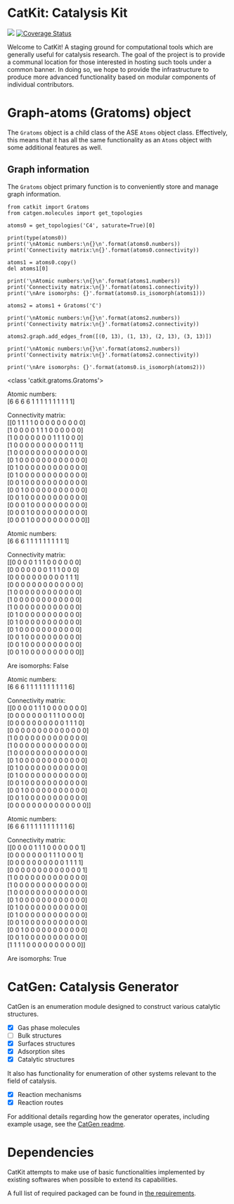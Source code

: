 # CatKit: Catalysis Kit

<div class="HTML">
<a href='https://travis-ci.org/SUNCAT-Center/CatKit.svg?branch=master'><img src='https://travis-ci.org/SUNCAT-Center/CatKit.svg?branch=master'/></a>
<a href='https://coveralls.io/github/SUNCAT-Center/CatKit?branch=master'><img src='https://coveralls.io/repos/github/SUNCAT-Center/CatKit/badge.svg?branch=master' alt='Coverage Status' /></a>

</div>

Welcome to CatKit! A staging ground for computational tools which are generally useful for catalysis research. The goal of the project is to provide a communal location for those interested in hosting such tools under a common banner. In doing so, we hope to provide the infrastructure to produce more advanced functionality based on modular components of individual contributors.


# Graph-atoms (Gratoms) object

The `Gratoms` object is a child class of the ASE `Atoms` object class. Effectively, this means that it has all the same functionality as an `Atoms` object with some additional features as well.


## Graph information

The `Gratoms` object primary function is to conveniently store and manage graph information.

    from catkit import Gratoms
    from catgen.molecules import get_topologies
    
    atoms0 = get_topologies('C4', saturate=True)[0]
    
    print(type(atoms0))
    print('\nAtomic numbers:\n{}\n'.format(atoms0.numbers))
    print('Connectivity matrix:\n{}'.format(atoms0.connectivity))
    
    atoms1 = atoms0.copy()
    del atoms1[0]
    
    print('\nAtomic numbers:\n{}\n'.format(atoms1.numbers))
    print('Connectivity matrix:\n{}'.format(atoms1.connectivity))
    print('\nAre isomorphs: {}'.format(atoms0.is_isomorph(atoms1)))
    
    atoms2 = atoms1 + Gratoms('C')
    
    print('\nAtomic numbers:\n{}\n'.format(atoms2.numbers))
    print('Connectivity matrix:\n{}'.format(atoms2.connectivity))
    
    atoms2.graph.add_edges_from([(0, 13), (1, 13), (2, 13), (3, 13)])
    
    print('\nAtomic numbers:\n{}\n'.format(atoms2.numbers))
    print('Connectivity matrix:\n{}'.format(atoms2.connectivity))
    
    print('\nAre isomorphs: {}'.format(atoms0.is_isomorph(atoms2)))

<class 'catkit.gratoms.Gratoms'>

Atomic numbers: <br />
[6 6 6 6 1 1 1 1 1 1 1 1 1 1] <br />

Connectivity matrix: <br />
[[0 1 1 1 1 0 0 0 0 0 0 0 0 0] <br />
 [1 0 0 0 0 1 1 1 0 0 0 0 0 0] <br />
 [1 0 0 0 0 0 0 0 1 1 1 0 0 0] <br />
 [1 0 0 0 0 0 0 0 0 0 0 1 1 1] <br />
 [1 0 0 0 0 0 0 0 0 0 0 0 0 0] <br />
 [0 1 0 0 0 0 0 0 0 0 0 0 0 0] <br />
 [0 1 0 0 0 0 0 0 0 0 0 0 0 0] <br />
 [0 1 0 0 0 0 0 0 0 0 0 0 0 0] <br />
 [0 0 1 0 0 0 0 0 0 0 0 0 0 0] <br />
 [0 0 1 0 0 0 0 0 0 0 0 0 0 0] <br />
 [0 0 1 0 0 0 0 0 0 0 0 0 0 0] <br />
 [0 0 0 1 0 0 0 0 0 0 0 0 0 0] <br />
 [0 0 0 1 0 0 0 0 0 0 0 0 0 0] <br />
 [0 0 0 1 0 0 0 0 0 0 0 0 0 0]]

Atomic numbers: <br />
[6 6 6 1 1 1 1 1 1 1 1 1 1]

Connectivity matrix: <br />
[[0 0 0 0 1 1 1 0 0 0 0 0 0] <br />
 [0 0 0 0 0 0 0 1 1 1 0 0 0] <br />
 [0 0 0 0 0 0 0 0 0 0 1 1 1] <br />
 [0 0 0 0 0 0 0 0 0 0 0 0 0] <br />
 [1 0 0 0 0 0 0 0 0 0 0 0 0] <br />
 [1 0 0 0 0 0 0 0 0 0 0 0 0] <br />
 [1 0 0 0 0 0 0 0 0 0 0 0 0] <br />
 [0 1 0 0 0 0 0 0 0 0 0 0 0] <br />
 [0 1 0 0 0 0 0 0 0 0 0 0 0] <br />
 [0 1 0 0 0 0 0 0 0 0 0 0 0] <br />
 [0 0 1 0 0 0 0 0 0 0 0 0 0] <br />
 [0 0 1 0 0 0 0 0 0 0 0 0 0] <br />
 [0 0 1 0 0 0 0 0 0 0 0 0 0]]

Are isomorphs: False

Atomic numbers: <br />
[6 6 6 1 1 1 1 1 1 1 1 1 1 6]

Connectivity matrix: <br />
[[0 0 0 0 1 1 1 0 0 0 0 0 0 0] <br />
 [0 0 0 0 0 0 0 1 1 1 0 0 0 0] <br />
 [0 0 0 0 0 0 0 0 0 0 1 1 1 0] <br />
 [0 0 0 0 0 0 0 0 0 0 0 0 0 0] <br />
 [1 0 0 0 0 0 0 0 0 0 0 0 0 0] <br />
 [1 0 0 0 0 0 0 0 0 0 0 0 0 0] <br />
 [1 0 0 0 0 0 0 0 0 0 0 0 0 0] <br />
 [0 1 0 0 0 0 0 0 0 0 0 0 0 0] <br />
 [0 1 0 0 0 0 0 0 0 0 0 0 0 0] <br />
 [0 1 0 0 0 0 0 0 0 0 0 0 0 0] <br />
 [0 0 1 0 0 0 0 0 0 0 0 0 0 0] <br />
 [0 0 1 0 0 0 0 0 0 0 0 0 0 0] <br />
 [0 0 1 0 0 0 0 0 0 0 0 0 0 0] <br />
 [0 0 0 0 0 0 0 0 0 0 0 0 0 0]]

Atomic numbers: <br />
[6 6 6 1 1 1 1 1 1 1 1 1 1 6]

Connectivity matrix: <br />
[[0 0 0 0 1 1 1 0 0 0 0 0 0 1] <br />
 [0 0 0 0 0 0 0 1 1 1 0 0 0 1] <br />
 [0 0 0 0 0 0 0 0 0 0 1 1 1 1] <br />
 [0 0 0 0 0 0 0 0 0 0 0 0 0 1] <br />
 [1 0 0 0 0 0 0 0 0 0 0 0 0 0] <br />
 [1 0 0 0 0 0 0 0 0 0 0 0 0 0] <br />
 [1 0 0 0 0 0 0 0 0 0 0 0 0 0] <br />
 [0 1 0 0 0 0 0 0 0 0 0 0 0 0] <br />
 [0 1 0 0 0 0 0 0 0 0 0 0 0 0] <br />
 [0 1 0 0 0 0 0 0 0 0 0 0 0 0] <br />
 [0 0 1 0 0 0 0 0 0 0 0 0 0 0] <br />
 [0 0 1 0 0 0 0 0 0 0 0 0 0 0] <br />
 [0 0 1 0 0 0 0 0 0 0 0 0 0 0] <br />
 [1 1 1 1 0 0 0 0 0 0 0 0 0 0]]

Are isomorphs: True


# CatGen: Catalysis Generator

CatGen is an enumeration module designed to construct various catalytic structures.

-   [X] Gas phase molecules
-   [ ] Bulk structures
-   [X] Surfaces structures
-   [X] Adsorption sites
-   [X] Catalytic structures

It also has functionality for enumeration of other systems relevant to the field of catalysis.

-   [X] Reaction mechanisms
-   [X] Reaction routes

For additional details regarding how the generator operates, including example usage, see the [CatGen readme](./catgen/readme.md).


# Dependencies

CatKit attempts to make use of basic functionalities implemented by existing softwares when possible to extend its capabilities.

A full list of required packaged can be found in [the requirements](./requirements.txt).

